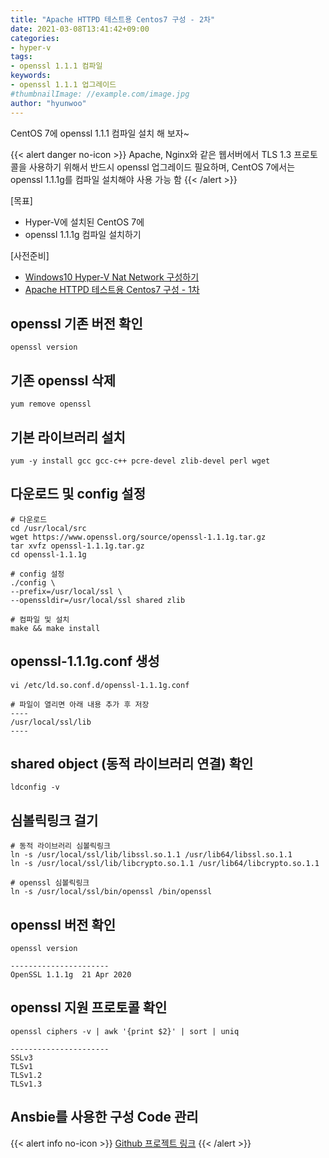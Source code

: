 ```yaml
---
title: "Apache HTTPD 테스트용 Centos7 구성 - 2차"
date: 2021-03-08T13:41:42+09:00
categories:
- hyper-v
tags:
- openssl 1.1.1 컴파일
keywords:
- openssl 1.1.1 업그레이드
#thumbnailImage: //example.com/image.jpg
author: "hyunwoo"
---
```


CentOS 7에 openssl 1.1.1 컴파일 설치 해 보자~
<!--more-->

{{< alert danger no-icon >}}
Apache, Nginx와 같은 웹서버에서 TLS 1.3 프로토콜을 사용하기 위해서 반드시 openssl 업그레이드 필요하며, CentOS 7에서는 openssl 1.1.1g를 컴파일 설치해야 사용 가능 함
{{< /alert >}}


[목표]
- Hyper-V에 설치된 CentOS 7에
- openssl 1.1.1g 컴파일 설치하기

[사전준비]
- [Windows10 Hyper-V Nat Network 구성하기](/2021/03/windows10-hyper-v-nat-network-%EA%B5%AC%EC%84%B1%ED%95%98%EA%B8%B0/)
- [Apache HTTPD 테스트용 Centos7 구성 - 1차](/2021/03/apache-httpd-%ED%85%8C%EC%8A%A4%ED%8A%B8%EC%9A%A9-centos7-%EA%B5%AC%EC%84%B1-1%EC%B0%A8/)

## openssl 기존 버전 확인

```
openssl version
```

## 기존 openssl 삭제

```
yum remove openssl
```

## 기본 라이브러리 설치

```
yum -y install gcc gcc-c++ pcre-devel zlib-devel perl wget
```

## 다운로드 및 config 설정

```
# 다운로드
cd /usr/local/src
wget https://www.openssl.org/source/openssl-1.1.1g.tar.gz
tar xvfz openssl-1.1.1g.tar.gz
cd openssl-1.1.1g

# config 설정
./config \
--prefix=/usr/local/ssl \
--openssldir=/usr/local/ssl shared zlib

# 컴파일 및 설치
make && make install
```

## openssl-1.1.1g.conf 생성

```
vi /etc/ld.so.conf.d/openssl-1.1.1g.conf

# 파일이 열리면 아래 내용 추가 후 저장
----
/usr/local/ssl/lib
----
```

## shared object (동적 라이브러리 연결) 확인

```
ldconfig -v
```

## 심볼릭링크 걸기

```
# 동적 라이브러리 심볼릭링크
ln -s /usr/local/ssl/lib/libssl.so.1.1 /usr/lib64/libssl.so.1.1
ln -s /usr/local/ssl/lib/libcrypto.so.1.1 /usr/lib64/libcrypto.so.1.1

# openssl 심볼릭링크
ln -s /usr/local/ssl/bin/openssl /bin/openssl
```

## openssl 버전 확인

```
openssl version

----------------------
OpenSSL 1.1.1g  21 Apr 2020
```

## openssl 지원 프로토콜 확인

```
openssl ciphers -v | awk '{print $2}' | sort | uniq

----------------------
SSLv3
TLSv1
TLSv1.2
TLSv1.3
```

## Ansbie를 사용한 구성 Code 관리

{{< alert info no-icon >}}
[Github 프로젝트 링크](https://github.com/hyunwoo-kr/infra/tree/main/2_openssl_compile_on_centos7)
{{< /alert >}}
